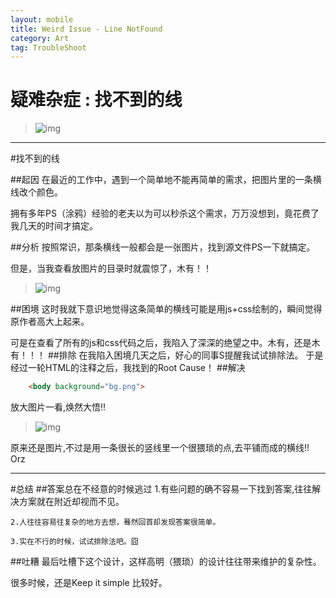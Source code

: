 ```yaml
---
layout: mobile
title: Weird Issue - Line NotFound
category: Art
tag: TroubleShoot
---
```


疑难杂症 : 找不到的线
=====================

>![img](/img/2014/LineNotFound-1.png)

---
#找不到的线

##起因
 在最近的工作中，遇到一个简单地不能再简单的需求，把图片里的一条横线改个颜色。
 
 拥有多年PS（涂鸦）经验的老夫以为可以秒杀这个需求，万万没想到，竟花费了我几天的时间才搞定。

##分析
 按照常识，那条横线一般都会是一张图片，找到源文件PS一下就搞定。
 
但是，当我查看放图片的目录时就震惊了，木有！！

>![img](/img/2014/LineNotFound-3.png)

##困境
 这时我就下意识地觉得这条简单的横线可能是用js+css绘制的，瞬间觉得原作者高大上起来。
 
 可是在查看了所有的js和css代码之后，我陷入了深深的绝望之中。木有，还是木有！！！
##排除
  在我陷入困境几天之后，好心的同事S提醒我试试排除法。
  于是经过一轮HTML的注释之后，我找到的Root Cause！
##解决

```HTML
	<body background="bg.png">
```
放大图片一看,焕然大悟!!
>![img](/img/2014/LineNotFound-2.png)

原来还是图片,不过是用一条很长的竖线里一个很猥琐的点,去平铺而成的横线!! Orz

---
#总结
##答案总在不经意的时候逃过
	1.有些问题的确不容易一下找到答案,往往解决方案就在附近却视而不见。
 
	2.人往往容易往复杂的地方去想，蓦然回首却发现答案很简单。
 
	3.实在不行的时候，试试排除法吧。囧
##吐糟
 最后吐槽下这个设计，这样高明（猥琐）的设计往往带来维护的复杂性。
 
 很多时候，还是Keep it simple 比较好。
